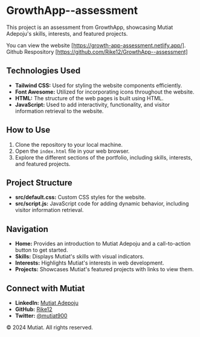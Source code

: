 # GrowthApp--assessment

This project is an assessment from GrowthApp, showcasing Mutiat Adepoju's skills, interests, and featured projects.

You can view the website [https://growth-app-assessment.netlify.app/].
Github Respository [https://github.com/Rike12/GrowthApp--assessment]

## Technologies Used

- **Tailwind CSS:** Used for styling the website components efficiently.
- **Font Awesome:** Utilized for incorporating icons throughout the website.
- **HTML:** The structure of the web pages is built using HTML.
- **JavaScript:** Used to add interactivity, functionality, and visitor information retrieval to the website.

## How to Use

1. Clone the repository to your local machine.
2. Open the `index.html` file in your web browser.
3. Explore the different sections of the portfolio, including skills, interests, and featured projects.

## Project Structure

- **src/default.css:** Custom CSS styles for the website.
- **src/script.js:** JavaScript code for adding dynamic behavior, including visitor information retrieval.

## Navigation

- **Home:** Provides an introduction to Mutiat Adepoju and a call-to-action button to get started.
- **Skills:** Displays Mutiat's skills with visual indicators.
- **Interests:** Highlights Mutiat's interests in web development.
- **Projects:** Showcases Mutiat's featured projects with links to view them.

## Connect with Mutiat

- **LinkedIn:** [Mutiat Adepoju](https://linkedin.com/in/mutiat-adepoju)
- **GitHub:** [Rike12](https://github.com/Rike12)
- **Twitter:** [@mutiat900](https://twitter.com/mutiat900)




© 2024 Mutiat. All rights reserved.

